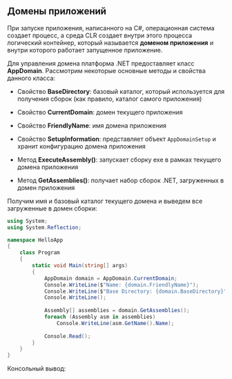 ## Домены приложений

При запуске приложения, написанного на C#, операционная система создает процесс, а среда CLR создает внутри этого процесса логический контейнер, который называется 
**доменом приложения** и внутри которого работает запущенное приложение.

Для управления домена платформа .NET предоставляет класс **AppDomain**. Рассмотрим некоторые основные методы и свойства данного класса:

- Свойство **BaseDirectory**: базовый каталог, который используется для получения сборок (как правило, каталог самого приложения)

- Свойство **CurrentDomain**: домен текущего приложения

- Свойство **FriendlyName**: имя домена приложения

- Свойство **SetupInformation**: представляет объект `AppDomainSetup` и хранит конфигурацию домена приложения

- Метод **ExecuteAssembly()**: запускает сборку exe в рамках текущего домена приложения

- Метод **GetAssemblies()**: получает набор сборок .NET, загруженных в домен приложения

Получим имя и базовый каталог текущего домена и выведем все загруженные в домен сборки:

```cs
using System;
using System.Reflection;

namespace HelloApp
{
    class Program
    {
        static void Main(string[] args)
        {
            AppDomain domain = AppDomain.CurrentDomain;
            Console.WriteLine($"Name: {domain.FriendlyName}");
            Console.WriteLine($"Base Directory: {domain.BaseDirectory}");
            Console.WriteLine();
            
            Assembly[] assemblies = domain.GetAssemblies();
            foreach (Assembly asm in assemblies)
                Console.WriteLine(asm.GetName().Name);
                
            Console.Read();
        }  
    }
}
```

Консольный вывод:

